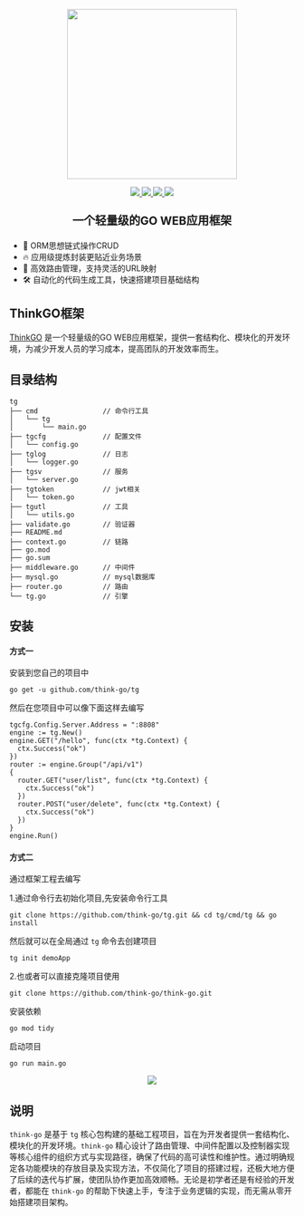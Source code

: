 <p align="center">
  <img width="300px" src="https://www.think-ts.cn/icon.png">
</p>

<p align="center">
  <a href="https://www.think-go.com.cn">
    <img src="https://img.shields.io/github/release/think-go/tg.svg?style=flat-square">
  </a>
  <a href="https://www.think-go.com.cn">
    <img src="https://pkg.go.dev/badge/github.com/think-go/tg?status.svg">
  </a>
  <a href="https://www.think-go.com.cn">
    <img src="https://codecov.io/gh/think-go/tg/branch/master/graph/badge.svg"/>
  </a>
  <a href="https://www.think-go.com.cn">
    <img src="https://img.shields.io/badge/%E4%BD%9C%E8%80%85-zhangyu-7AD6FD.svg"/>
  </a>
  <br>
</p>

<p align="center" style="font-weight:bold;font-size:20px;padding-top:5px;">一个轻量级的GO WEB应用框架</p>

- 💪 ORM思想链式操作CRUD
- 🔥 应用级提炼封装更贴近业务场景
- 🚀 高效路由管理，支持灵活的URL映射
- 🛠️ 自动化的代码生成工具，快速搭建项目基础结构

## ThinkGO框架

[ThinkGO](https://www.think-go.com.cn) 是一个轻量级的GO WEB应用框架，提供一套结构化、模块化的开发环境，为减少开发人员的学习成本，提高团队的开发效率而生。

## 目录结构

```
tg
├── cmd                // 命令行工具
│   └── tg
│       └── main.go
├── tgcfg              // 配置文件
│   └── config.go
├── tglog              // 日志
│   └── logger.go
├── tgsv               // 服务
│   └── server.go
├── tgtoken            // jwt相关
│   └── token.go
├── tgutl              // 工具
│   └── utils.go
├── validate.go        // 验证器
├── README.md
├── context.go         // 链路
├── go.mod
├── go.sum
├── middleware.go      // 中间件
├── mysql.go           // mysql数据库
├── router.go          // 路由
└── tg.go              // 引擎
```

## 安装

#### 方式一

安装到您自己的项目中

```
go get -u github.com/think-go/tg
```

然后在您项目中可以像下面这样去编写

```
tgcfg.Config.Server.Address = ":8808"
engine := tg.New()
engine.GET("/hello", func(ctx *tg.Context) {
  ctx.Success("ok")
})
router := engine.Group("/api/v1")
{
  router.GET("user/list", func(ctx *tg.Context) {
    ctx.Success("ok")
  })
  router.POST("user/delete", func(ctx *tg.Context) {
    ctx.Success("ok")
  })
}
engine.Run()
```

#### 方式二

通过框架工程去编写

1.通过命令行去初始化项目,先安装命令行工具

```
git clone https://github.com/think-go/tg.git && cd tg/cmd/tg && go install
```

然后就可以在全局通过 ``tg`` 命令去创建项目

```
tg init demoApp
```

2.也或者可以直接克隆项目使用

```
git clone https://github.com/think-go/think-go.git
```

安装依赖

```
go mod tidy
```

启动项目

```
go run main.go
```

<p align="center">
  <img src="https://think-go.com.cn/think-go.png">
</p>


## 说明

``think-go`` 是基于 ``tg`` 核心包构建的基础工程项目，旨在为开发者提供一套结构化、模块化的开发环境。``think-go`` 精心设计了路由管理、中间件配置以及控制器实现等核心组件的组织方式与实现路径，确保了代码的高可读性和维护性。通过明确规定各功能模块的存放目录及实现方法，不仅简化了项目的搭建过程，还极大地方便了后续的迭代与扩展，使团队协作更加高效顺畅。无论是初学者还是有经验的开发者，都能在 ``think-go`` 的帮助下快速上手，专注于业务逻辑的实现，而无需从零开始搭建项目架构。
